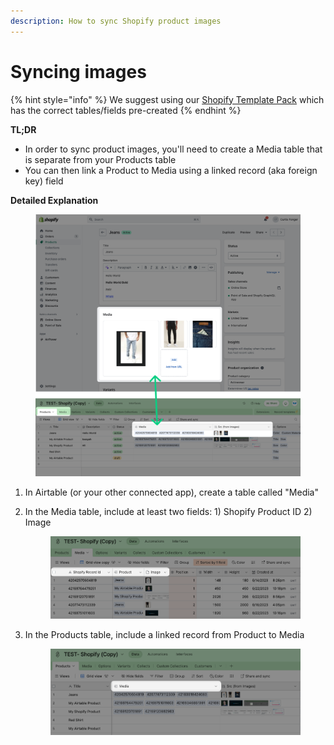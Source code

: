 ```yaml
---
description: How to sync Shopify product images
---
```


# Syncing images

{% hint style="info" %}
We suggest using our [Shopify Template Pack](https://www.whalesync.com/template-packs/shopify) which has the correct tables/fields pre-created
{% endhint %}

**TL;DR**

* In order to sync product images, you'll need to create a Media table that is separate from your Products table
* You can then link a Product to Media using a linked record (aka foreign key) field

**Detailed Explanation**

<figure><img src="../../.gitbook/assets/Shopify Media.png" alt=""><figcaption></figcaption></figure>

1. In Airtable (or your other connected app), create a table called "Media"
2.  In the Media table, include at least two fields: 1) Shopify Product ID 2) Image



    <figure><img src="../../.gitbook/assets/CleanShot 2023-07-01 at 18.35.07.png" alt=""><figcaption></figcaption></figure>
3.  In the Products table, include a linked record from Product to Media



    <figure><img src="../../.gitbook/assets/CleanShot 2023-07-01 at 18.36.43.png" alt=""><figcaption></figcaption></figure>


